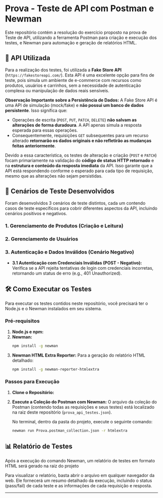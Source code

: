 # Prova - Teste de API com Postman e Newman

Este repositório contém a resolução do exercício proposto na prova de Teste de API, utilizando a ferramenta Postman para criação e execução dos testes, e Newman para automação e geração de relatórios HTML.

## 🚀 API Utilizada

Para a realização dos testes, foi utilizada a **Fake Store API** (`https://fakestoreapi.com/`). Esta API é uma excelente opção para fins de teste, pois simula um ambiente de e-commerce com recursos como produtos, usuários e carrinhos, sem a necessidade de autenticação complexa ou manipulação de dados reais sensíveis.

**Observação Importante sobre a Persistência de Dados:**
A Fake Store API é uma API de simulação (mock/fake) e **não possui um banco de dados persistente**. Isso significa que:
* Operações de escrita (`POST`, `PUT`, `PATCH`, `DELETE`) **não salvam as alterações de forma duradoura**. A API apenas simula a resposta esperada para essas operações.
* Consequentemente, requisições `GET` subsequentes para um recurso alterado **retornarão os dados originais e não refletirão as mudanças feitas anteriormente**.

Devido a essa característica, os testes de alteração e criação (`POST` e `PATCH`) focam primariamente na validação do **código de status HTTP retornado** e na **estrutura e conteúdo da resposta imediata** da API. Isso garante que a API está respondendo conforme o esperado para cada tipo de requisição, mesmo que as alterações não sejam persistidas.

## 🧪 Cenários de Teste Desenvolvidos

Foram desenvolvidos 3 cenários de teste distintos, cada um contendo casos de teste específicos para cobrir diferentes aspectos da API, incluindo cenários positivos e negativos.

### 1. Gerenciamento de Produtos (Criação e Leitura)

### 2. Gerenciamento de Usuários

### 3. Autenticação e Dados Inválidos (Cenário Negativo)
* **3.1 Autenticação com Credenciais Inválidas (POST - Negativo):** Verifica se a API rejeita tentativas de login com credenciais incorretas, retornando um status de erro (e.g., 401 Unauthorized).


## 🛠️ Como Executar os Testes

Para executar os testes contidos neste repositório, você precisará ter o Node.js e o Newman instalados em seu sistema.

### Pré-requisitos

1.  **Node.js e npm:** 
2.  **Newman:** 
    ```bash
    npm install -g newman
    ```
3.  **Newman HTML Extra Reporter:** Para a geração do relatório HTML detalhado:
    ```bash
    npm install -g newman-reporter-htmlextra
    ```

### Passos para Execução

1.  **Clone o Repositório:**

2.  **Execute a Coleção do Postman com Newman:**
    O arquivo da coleção do Postman (contendo todas as requisições e seus testes) está localizado na raiz deste repositório (`prova_api_testes.json`).

    No terminal, dentro da pasta do projeto, execute o seguinte comando:
    ```bash
    newman run Prova.postman_collection.json -r htmlextra
    ```

## 📊 Relatório de Testes

Após a execução do comando Newman, um relatório de testes em formato HTML será gerado na raiz do projeto

Para visualizar o relatório, basta abrir o arquivo em qualquer navegador da web. Ele fornecerá um resumo detalhado da execução, incluindo o status (pass/fail) de cada teste e as informações de cada requisição e resposta.

---
